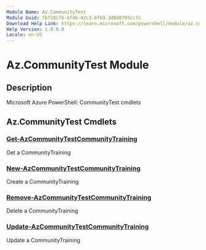 ```yaml
---
Module Name: Az.CommunityTest
Module Guid: 7bf28cf6-bf4b-42c3-bfb9-3d0d8793cc7c
Download Help Link: https://learn.microsoft.com/powershell/module/az.communitytest
Help Version: 1.0.0.0
Locale: en-US
---
```


# Az.CommunityTest Module
## Description
Microsoft Azure PowerShell: CommunityTest cmdlets

## Az.CommunityTest Cmdlets
### [Get-AzCommunityTestCommunityTraining](Get-AzCommunityTestCommunityTraining.md)
Get a CommunityTraining

### [New-AzCommunityTestCommunityTraining](New-AzCommunityTestCommunityTraining.md)
Create a CommunityTraining

### [Remove-AzCommunityTestCommunityTraining](Remove-AzCommunityTestCommunityTraining.md)
Delete a CommunityTraining

### [Update-AzCommunityTestCommunityTraining](Update-AzCommunityTestCommunityTraining.md)
Update a CommunityTraining

